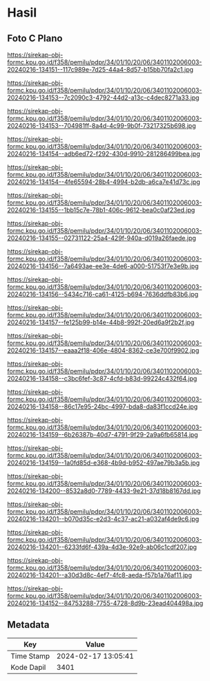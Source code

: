 # Hasil

## Foto C Plano

https://sirekap-obj-formc.kpu.go.id/f358/pemilu/pdpr/34/01/10/20/06/3401102006003-20240216-134151--117c989e-7d25-44a4-8d57-b15bb70fa2c1.jpg

https://sirekap-obj-formc.kpu.go.id/f358/pemilu/pdpr/34/01/10/20/06/3401102006003-20240216-134153--7c2090c3-4792-44d2-a13c-c4dec8271a33.jpg

https://sirekap-obj-formc.kpu.go.id/f358/pemilu/pdpr/34/01/10/20/06/3401102006003-20240216-134153--704981ff-8a4d-4c99-9b0f-73217325b698.jpg

https://sirekap-obj-formc.kpu.go.id/f358/pemilu/pdpr/34/01/10/20/06/3401102006003-20240216-134154--adb6ed72-f292-430d-9910-281286499bea.jpg

https://sirekap-obj-formc.kpu.go.id/f358/pemilu/pdpr/34/01/10/20/06/3401102006003-20240216-134154--4fe65594-28b4-4994-b2db-a6ca7e41d73c.jpg

https://sirekap-obj-formc.kpu.go.id/f358/pemilu/pdpr/34/01/10/20/06/3401102006003-20240216-134155--1bb15c7e-78b1-406c-9612-bea0c0af23ed.jpg

https://sirekap-obj-formc.kpu.go.id/f358/pemilu/pdpr/34/01/10/20/06/3401102006003-20240216-134155--02731122-25a4-429f-940a-d019a26faede.jpg

https://sirekap-obj-formc.kpu.go.id/f358/pemilu/pdpr/34/01/10/20/06/3401102006003-20240216-134156--7a6493ae-ee3e-4de6-a000-51753f7e3e9b.jpg

https://sirekap-obj-formc.kpu.go.id/f358/pemilu/pdpr/34/01/10/20/06/3401102006003-20240216-134156--5434c716-ca61-4125-b694-7636ddfb83b6.jpg

https://sirekap-obj-formc.kpu.go.id/f358/pemilu/pdpr/34/01/10/20/06/3401102006003-20240216-134157--fe125b99-b14e-44b8-992f-20ed6a9f2b2f.jpg

https://sirekap-obj-formc.kpu.go.id/f358/pemilu/pdpr/34/01/10/20/06/3401102006003-20240216-134157--eaaa2f18-406e-4804-8362-ce3e700f9902.jpg

https://sirekap-obj-formc.kpu.go.id/f358/pemilu/pdpr/34/01/10/20/06/3401102006003-20240216-134158--c3bc6fef-3c87-4cfd-b83d-99224c432f64.jpg

https://sirekap-obj-formc.kpu.go.id/f358/pemilu/pdpr/34/01/10/20/06/3401102006003-20240216-134158--86c17e95-24bc-4997-bda8-da83f1ccd24e.jpg

https://sirekap-obj-formc.kpu.go.id/f358/pemilu/pdpr/34/01/10/20/06/3401102006003-20240216-134159--6b26387b-40d7-4791-9f29-2a9a6fb65814.jpg

https://sirekap-obj-formc.kpu.go.id/f358/pemilu/pdpr/34/01/10/20/06/3401102006003-20240216-134159--1a0fd85d-e368-4b9d-b952-497ae79b3a5b.jpg

https://sirekap-obj-formc.kpu.go.id/f358/pemilu/pdpr/34/01/10/20/06/3401102006003-20240216-134200--8532a8d0-7789-4433-9e21-37d18b8167dd.jpg

https://sirekap-obj-formc.kpu.go.id/f358/pemilu/pdpr/34/01/10/20/06/3401102006003-20240216-134201--b070d35c-e2d3-4c37-ac21-a032af4de9c6.jpg

https://sirekap-obj-formc.kpu.go.id/f358/pemilu/pdpr/34/01/10/20/06/3401102006003-20240216-134201--6233fd6f-439a-4d3e-92e9-ab06c1cdf207.jpg

https://sirekap-obj-formc.kpu.go.id/f358/pemilu/pdpr/34/01/10/20/06/3401102006003-20240216-134201--a30d3d8c-4ef7-4fc8-aeda-f57b1a76af11.jpg

https://sirekap-obj-formc.kpu.go.id/f358/pemilu/pdpr/34/01/10/20/06/3401102006003-20240216-134152--84753288-7755-4728-8d9b-23ead404498a.jpg


## Metadata

| Key        | Value               |
| ---------- | ------------------- |
| Time Stamp | 2024-02-17 13:05:41 |
| Kode Dapil | 3401                |



